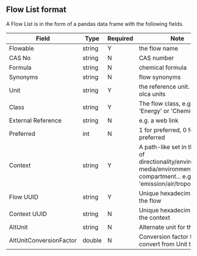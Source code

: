 ## Flow List format

A Flow List is in the form of a pandas data frame with the following fields.

 Field | Type | Required |  Note |
----------- |  ---- | ---------| -----  |
 Flowable | string | Y | the flow name |
 CAS No | string | N | CAS number |
 Formula | string | N | chemical formula|
 Synonyms | string | N | flow synonyms
 Unit | string | Y  | the reference unit. uses olca units |
 Class | string | Y | The flow class, e.g. 'Energy' or 'Chemical' |
 External Reference | string | N | e.g. a web link |
 Preferred | int |  N |   1 for preferred, 0 for non-preferred
 Context | string | Y | A path-like set in the form of directionality/environmental media/environmental compartment... e.g. 'emission/air/tropophere'|  
 Flow UUID | string | Y | Unique hexadecimal ID for the flow |
 Context UUID | string | N | Unique hexadecimal ID for the context |
 AltUnit | string | N | Alternate unit for the flow |
 AltUnitConversionFactor | double | N | Conversion factor to convert from Unit to AltUnit | 
 
